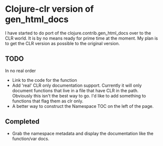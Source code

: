 # Clojure-clr version of gen_html_docs

I have started to do port of the clojure.contrib.gen_html_docs over to the CLR world.  It is by no means ready for prime time at the moment. My plan is to get the CLR version as possible to the original version.

## TODO
In no real order

* Link to the code for the function
* Add 'real' CLR only documentation support.  Currently it will only document functions that live in a file that have CLR in the path. Obviously this isn't the best way to go.  I'd like to add something to functions that flag them as clr only.
* A better way to construct the Namespace TOC on the left of the page. 

## Completed
* Grab the namespace metadata and display the documentation like the function/var docs. 
